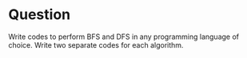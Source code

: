 # Question

Write codes to perform BFS and DFS in any programming language of choice. Write two separate codes for each algorithm.
